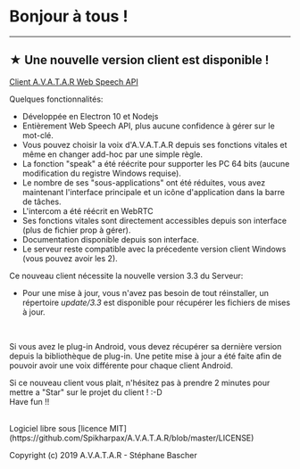 # Bonjour à tous !

***
## ★ Une nouvelle version client est disponible !

[Client A.V.A.T.A.R Web Speech API](https://github.com/Spikharpax/Avatar-WebAPI-Client)

Quelques fonctionnalités:
* Développée en Electron 10 et Nodejs
* Entièrement Web Speech API, plus aucune confidence à gérer sur le mot-clé.
* Vous pouvez choisir la voix d'A.V.A.T.A.R depuis ses fonctions vitales et même en changer add-hoc par une simple règle.
* La fonction "speak" a été réécrite pour supporter les PC 64 bits (aucune modification du registre Windows requise).
* Le nombre de ses "sous-applications" ont été réduites, vous avez maintenant l'interface principale et un icône d'application dans la barre de tâches. 
* L'intercom a été réécrit en WebRTC
* Ses fonctions vitales sont directement accessibles depuis son interface (plus de fichier prop à gérer).
* Documentation disponible depuis son interface.
* Le serveur reste compatible avec la précedente version client Windows (vous pouvez avoir les 2).

Ce nouveau client nécessite la nouvelle version 3.3 du Serveur:
- Pour une mise à jour, vous n'avez pas besoin de tout réinstaller, un répertoire _update/3.3_ est disponible pour récupérer les fichiers de mises à jour.
<BR>

Si vous avez le plug-in Android, vous devez récupérer sa dernière version depuis la bibliothèque de plug-in.
Une petite mise à jour a été faite afin de pouvoir avoir une voix différente pour chaque client Android. 

Si ce nouveau client vous plait, n'hésitez pas à prendre 2 minutes pour mettre a "Star" sur le projet du client ! :-D
<BR>
Have fun !!

<BR>
Logiciel libre sous [licence MIT](https://github.com/Spikharpax/A.V.A.T.A.R/blob/master/LICENSE)

Copyright (c) 2019 A.V.A.T.A.R - Stéphane Bascher
